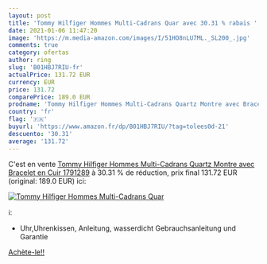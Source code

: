 ```yaml
---
layout: post
title: 'Tommy Hilfiger Hommes Multi-Cadrans Quar avec 30.31 % rabais '
date: 2021-01-06 11:47:20
image: 'https://m.media-amazon.com/images/I/51HO8nLU7ML._SL200_.jpg'
comments: true
category: ofertas
author: ring
slug: 'B01HBJ7RIU-fr'
actualPrice: 131.72 EUR
currency: EUR
price: 131.72
comparePrice: 189.0 EUR
prodname: 'Tommy Hilfiger Hommes Multi-Cadrans Quartz Montre avec Bracelet en Cuir 1791289'
country: 'fr'
flag: '🇫🇷'
buyurl: 'https://www.amazon.fr/dp/B01HBJ7RIU/?tag=tolees0d-21'
descuento: '30.31'
average: '131.72'
---
```


C'est en vente [Tommy Hilfiger Hommes Multi-Cadrans Quartz Montre avec Bracelet en Cuir 1791289](https://www.amazon.fr/dp/B01HBJ7RIU/?tag=tolees0d-21)  à  30.31 % de réduction, prix final  131.72 EUR (original: 189.0 EUR) ici:

[![Tommy Hilfiger Hommes Multi-Cadrans Quar](https://m.media-amazon.com/images/I/51HO8nLU7ML._SL200_.jpg)](https://www.amazon.fr/dp/B01HBJ7RIU/?tag=tolees0d-21)

ℹ️:

- Uhr,Uhrenkissen, Anleitung, wasserdicht Gebrauchsanleitung und Garantie

[Achète-le!!](https://www.amazon.fr/dp/B01HBJ7RIU/?tag=tolees0d-21)
